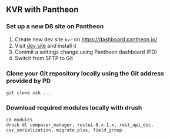 ## KVR with Pantheon

### Set up a new D8 site on Pantheon

1. Create new dev site `kvr` on https://dashboard.pantheon.io/
2. Visit [dev site](http://dev-kvr.pantheon.io/) and install it
3. Commit a settings change using Pantheon dashboard (PD)
4. Switch from SFTP to Git

### Clone your Git repository locally using the Git address provided by PD

    git clone ssh ...

### Download required modules locally with drush

    cd modules
    drush dl composer_manager, restui-8.x-1.x, rest_api_doc, csv_serialization, migrate_plus, field_group

